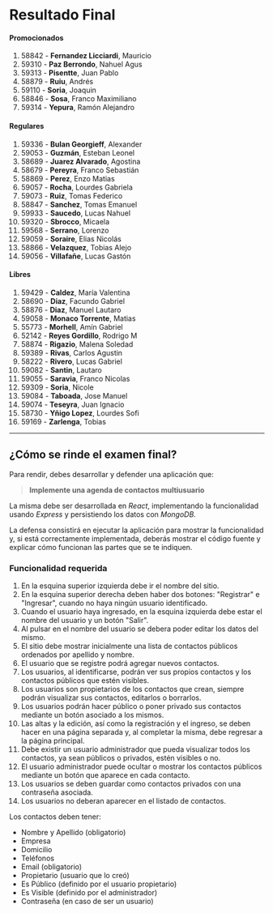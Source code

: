 # Resultado Final



#### Promocionados
1. 58842 - **Fernandez Licciardi**, Mauricio       
1. 59310 - **Paz Berrondo**, Nahuel Agus           
1. 59313 - **Pisentte**, Juan Pablo                
1. 58879 - **Ruiu**, Andrés                        
1. 59110 - **Soria**, Joaquin                      
1. 58846 - **Sosa**, Franco Maximiliano            
1. 59314 - **Yepura**, Ramón Alejandro             

#### Regulares
1. 59336 - **Bulan Georgieff**, Alexander          
1. 59053 - **Guzmán**, Esteban Leonel              
1. 58689 - **Juarez Alvarado**, Agostina           
1. 58679 - **Pereyra**, Franco Sebastián           
1. 58869 - **Perez**, Enzo Matias                  
1. 59057 - **Rocha**, Lourdes Gabriela             
1. 59073 - **Ruiz**, Tomas Federico                
1. 58847 - **Sanchez**, Tomas Emanuel              
1. 59933 - **Saucedo**, Lucas Nahuel               
1. 59320 - **Sbrocco**, Micaela                    
1. 59568 - **Serrano**, Lorenzo                    
1. 59059 - **Soraire**, Elias Nicolás              
1. 58866 - **Velazquez**, Tobias Alejo             
1. 59056 - **Villafañe**, Lucas Gastón             

#### Libres
1. 59429 - **Caldez**, María Valentina             
1. 58690 - **Diaz**, Facundo Gabriel               
1. 58876 - **Diaz**, Manuel Lautaro                
1. 59058 - **Monaco Torrente**, Matias             
1. 55773 - **Morhell**, Amín Gabriel               
1. 52142 - **Reyes Gordillo**, Rodrigo M           
1. 58874 - **Rigazio**, Malena Soledad             
1. 59389 - **Rivas**, Carlos Agustin               
1. 58222 - **Rivero**, Lucas Gabriel               
1. 59082 - **Santin**, Lautaro                     
1. 59055 - **Saravia**, Franco Nicolas             
1. 59309 - **Soria**, Nicole                       
1. 59084 - **Taboada**, Jose Manuel                
1. 59074 - **Teseyra**, Juan Ignacio               
1. 58730 - **Yñigo Lopez**, Lourdes Sofi           
1. 59169 - **Zarlenga**, Tobias                    
---
## ¿Cómo se rinde el examen final?

Para rendir, debes desarrollar y defender una aplicación que:

> **Implemente una agenda de contactos multiusuario**

La misma debe ser desarrollada en *React*, implementando la funcionalidad usando *Express* y persistiendo los datos con *MongoDB*.

La defensa consistirá en ejecutar la aplicación para mostrar la funcionalidad y, si está correctamente implementada, deberás mostrar el código fuente y explicar cómo funcionan las partes que se te indiquen.

### Funcionalidad requerida
1. En la esquina superior izquierda debe ir el nombre del sitio.
2. En la esquina superior derecha deben haber dos botones: "Registrar" e "Ingresar", cuando no haya ningún usuario identificado.
3. Cuando el usuario haya ingresado, en la esquina izquierda debe estar el nombre del usuario y un botón "Salir".
4. Al pulsar en el nombre del usuario se debera poder editar los datos del mismo.
5. El sitio debe mostrar inicialmente una lista de contactos públicos ordenados por apellido y nombre.
6. El usuario que se registre podrá agregar nuevos contactos.
7. Los usuarios, al identificarse, podrán ver sus propios contactos y los contactos públicos que estén visibles.
8. Los usuarios son propietarios de los contactos que crean, siempre podrán visualizar sus contactos, editarlos o borrarlos. 
9. Los usuarios podrán hacer público o poner privado sus contactos mediante un botón asociado a los mismos.
10. Las altas y la edición, así como la registración y el ingreso, se deben hacer en una página separada y, al completar la misma, debe regresar a la página principal.
11. Debe existir un usuario administrador que pueda visualizar todos los contactos, ya sean públicos o privados, estén visibles o no.
12. El usuario administrador puede ocultar o mostrar los contactos públicos mediante un botón que aparece en cada contacto.
13. Los usuarios se deben guardar como contactos privados con una contraseña asociada. 
14. Los usuarios no deberan aparecer en el listado de contactos.

Los contactos deben tener:
- Nombre y Apellido (obligatorio)
- Empresa     
- Domicilio   
- Teléfonos 
- Email       (obligatorio)
- Propietario (usuario que lo creó)
- Es Público  (definido por el usuario propietario)
- Es Visible  (definido por el administrador)
- Contraseña  (en caso de ser un usuario)